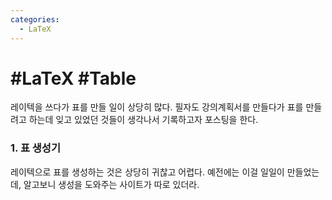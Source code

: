 ```yaml
---
categories:
  - LaTeX
---
```


# #LaTeX #Table

레이텍을 쓰다가 표를 만들 일이 상당히 많다. 필자도 강의계획서를 만들다가 표를 만들려고 하는데 잊고 있었던 것들이 생각나서 기록하고자 포스팅을 한다.

### 1. 표 생성기
레이텍으로 표를 생성하는 것은 상당히 귀찮고 어렵다. 예전에는 이걸 일일이 만들었는데, 알고보니 생성을 도와주는 사이트가 따로 있더라. 
<!--stackedit_data:
eyJoaXN0b3J5IjpbMTc0MjMyNDk0M119
-->